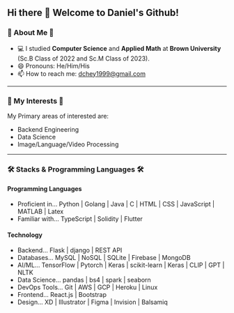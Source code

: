 ## Hi there 👋 Welcome to Daniel's Github!

### 📖 About Me 📖
- 💻 I studied **Computer Science** and **Applied Math** at **Brown University** (Sc.B Class of 2022 and Sc.M Class of 2023).
- 😄 Pronouns: He/Him/His
- 📫 How to reach me: dchey1999@gmail.com
---
### 🌱 My Interests 🌱
My Primary areas of interested are:
- Backend Engineering
- Data Science
- Image/Language/Video Processing
---
### 🛠 Stacks & Programming Languages 🛠
#### Programming Languages
- Proficient in... Python | Golang | Java | C | HTML | CSS | JavaScript | MATLAB | Latex
- Familiar with... TypeScript | Solidity | Flutter

#### Technology
- Backend... Flask | django | REST API
- Databases... MySQL | NoSQL | SQLite | Firebase | MongoDB
- AI/ML... TensorFlow | Pytorch | Keras | scikit-learn | Keras | CLIP | GPT | NLTK
- Data Science... pandas | bs4 | spark | seaborn
- DevOps Tools... Git | AWS | GCP | Heroku | Linux
- Frontend... React.js | Bootstrap
- Design... XD | Illustrator | Figma | Invision | Balsamiq
